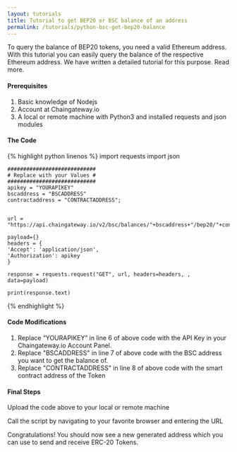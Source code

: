 ```yaml
---
layout: tutorials
title: Tutorial to get BEP20 or BSC balance of an address
permalink: /tutorials/python-bsc-get-bep20-balance
---
```


To query the balance of BEP20 tokens, you need a valid Ethereum address. With this tutorial you can easily query the balance of the respective Ethereum address. We have written a detailed tutorial for this purpose. Read more.

#### Prerequisites

1. Basic knowledge of Nodejs
2. Account at Chaingateway.io
3. A local or remote machine with Python3 and installed requests and json modules

#### The Code

{% highlight python linenos %}
    import requests
    import json

    ############################
    # Replace with your Values #
    ############################
    apikey = "YOURAPIKEY"
    bscaddress = "BSCADDRESS"
    contractaddress = "CONTRACTADDRESS";
    

    url = "https://api.chaingateway.io/v2/bsc/balances/"+bscaddress+"/bep20/"+contractaddress

    payload={}
    headers = {
    'Accept': 'application/json',
    'Authorization': apikey
    }

    response = requests.request("GET", url, headers=headers, , data=payload)

    print(response.text)

{% endhighlight %}


#### Code Modifications

1. Replace “YOURAPIKEY” in line 6 of above code with the API Key in your Chaingateway.io Account Panel.
2. Replace "BSCADDRESS" in line 7 of above code with the BSC address you want to get the balance of.
3. Replace "CONTRACTADDRESS" in line 8 of above code with the smart contract address of the Token

#### Final Steps

Upload the code above to your local or remote machine

Call the script by navigating to your favorite browser and entering the URL

Congratulations! You should now see a new generated address which you can use to send and receive ERC-20 Tokens. 